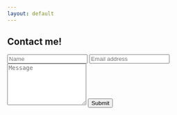 ```yaml
---
layout: default
---
```


<form action="https://formspree.io/xpzqpgvp" method="POST" class="form-signin">
  <h2 class="form-signin-heading">Contact me!</h2>
  <input type="text" name="name" class="input-block-level" placeholder="Name">
  <input type="email" name="_replyto" class="input-block-level" placeholder="Email address">
	<textarea rows="6" class="input-block-level" name="message" placeholder="Message"></textarea>
  <button class="btn btn-large btn-primary" type="submit">Submit</button>
</form>
